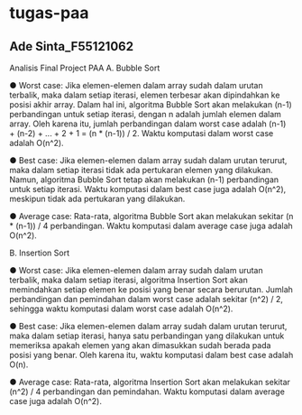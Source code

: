 # tugas-paa
<h2>Ade Sinta_F55121062</h2>

Analisis Final Project PAA
A. Bubble Sort
   <p>&#9679 Worst case: Jika elemen-elemen dalam array sudah dalam urutan terbalik, maka dalam setiap iterasi, elemen terbesar akan dipindahkan ke posisi akhir array. Dalam hal ini, algoritma Bubble Sort akan melakukan (n-1) perbandingan untuk setiap iterasi, dengan n adalah jumlah elemen dalam array. Oleh karena itu, jumlah perbandingan dalam worst case adalah (n-1) + (n-2) + ... + 2 + 1 = (n * (n-1)) / 2. Waktu komputasi dalam worst case adalah O(n^2).</p>
    <p>&#9679 Best case: Jika elemen-elemen dalam array sudah dalam urutan terurut, maka dalam setiap iterasi tidak ada pertukaran elemen yang dilakukan. Namun, algoritma Bubble Sort tetap akan melakukan (n-1) perbandingan untuk setiap iterasi. Waktu komputasi dalam best case juga adalah O(n^2), meskipun tidak ada pertukaran yang dilakukan.</p>
    <P>&#9679 Average case: Rata-rata, algoritma Bubble Sort akan melakukan sekitar (n * (n-1)) / 4 perbandingan. Waktu komputasi dalam average case juga adalah O(n^2). </p>

    
B. Insertion Sort
   <p>&#9679 Worst case: Jika elemen-elemen dalam array sudah dalam urutan terbalik, maka dalam setiap iterasi, algoritma Insertion Sort akan memindahkan setiap elemen ke posisi yang benar secara berurutan. Jumlah perbandingan dan pemindahan dalam worst case adalah sekitar (n^2) / 2, sehingga waktu komputasi dalam worst case adalah O(n^2).</p>
   <p>&#9679 Best case: Jika elemen-elemen dalam array sudah dalam urutan terurut, maka dalam setiap iterasi, hanya satu perbandingan yang dilakukan untuk memeriksa apakah elemen yang akan dimasukkan sudah berada pada posisi yang benar. Oleh karena itu, waktu komputasi dalam best case adalah O(n).</p>
   <P>&#9679 Average case: Rata-rata, algoritma Insertion Sort akan melakukan sekitar (n^2) / 4 perbandingan dan pemindahan. Waktu komputasi dalam average case juga adalah O(n^2).</p>
